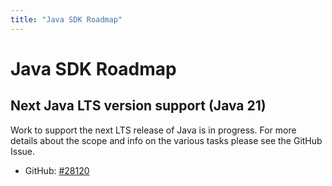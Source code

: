 ```yaml
---
title: "Java SDK Roadmap"
---
```

<!--
Licensed under the Apache License, Version 2.0 (the "License");
you may not use this file except in compliance with the License.
You may obtain a copy of the License at

http://www.apache.org/licenses/LICENSE-2.0

Unless required by applicable law or agreed to in writing, software
distributed under the License is distributed on an "AS IS" BASIS,
WITHOUT WARRANTIES OR CONDITIONS OF ANY KIND, either express or implied.
See the License for the specific language governing permissions and
limitations under the License.
-->

# Java SDK Roadmap

## Next Java LTS version support (Java 21)

Work to support the next LTS release of Java is in progress. For more details
about the scope and info on the various tasks please see the GitHub Issue.

- GitHub: [#28120](https://github.com/apache/beam/issues/28120)
